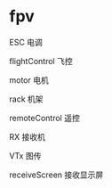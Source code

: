 # fpv

ESC 电调

flightControl 飞控

motor 电机

rack 机架

remoteControl 遥控

RX 接收机

VTx 图传

receiveScreen 接收显示屏